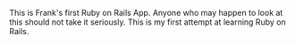 This is Frank's first Ruby on Rails App.
Anyone who may happen to look at this should not take it seriously.
This is my first attempt at learning Ruby on Rails.















































